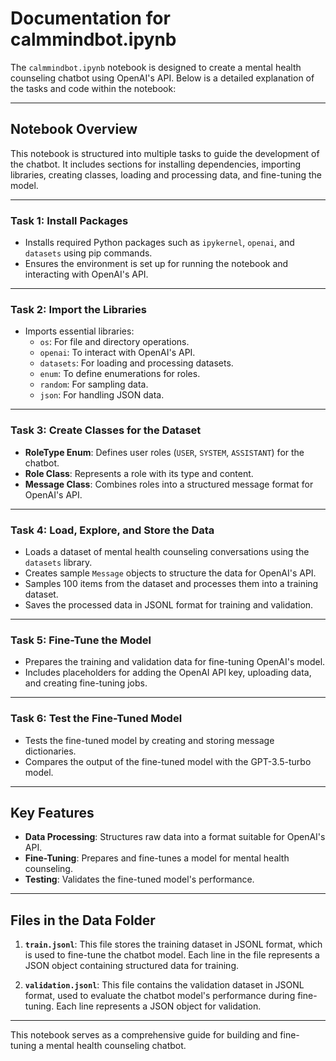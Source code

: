 # Documentation for calmmindbot.ipynb

The `calmmindbot.ipynb` notebook is designed to create a mental health counseling chatbot using OpenAI's API. Below is a detailed explanation of the tasks and code within the notebook:

---

## **Notebook Overview**

This notebook is structured into multiple tasks to guide the development of the chatbot. It includes sections for installing dependencies, importing libraries, creating classes, loading and processing data, and fine-tuning the model.

---

### **Task 1: Install Packages**

- Installs required Python packages such as `ipykernel`, `openai`, and `datasets` using pip commands.
- Ensures the environment is set up for running the notebook and interacting with OpenAI's API.

---

### **Task 2: Import the Libraries**

- Imports essential libraries:
  - `os`: For file and directory operations.
  - `openai`: To interact with OpenAI's API.
  - `datasets`: For loading and processing datasets.
  - `enum`: To define enumerations for roles.
  - `random`: For sampling data.
  - `json`: For handling JSON data.

---

### **Task 3: Create Classes for the Dataset**

- **RoleType Enum**: Defines user roles (`USER`, `SYSTEM`, `ASSISTANT`) for the chatbot.
- **Role Class**: Represents a role with its type and content.
- **Message Class**: Combines roles into a structured message format for OpenAI's API.

---

### **Task 4: Load, Explore, and Store the Data**

- Loads a dataset of mental health counseling conversations using the `datasets` library.
- Creates sample `Message` objects to structure the data for OpenAI's API.
- Samples 100 items from the dataset and processes them into a training dataset.
- Saves the processed data in JSONL format for training and validation.

---

### **Task 5: Fine-Tune the Model**

- Prepares the training and validation data for fine-tuning OpenAI's model.
- Includes placeholders for adding the OpenAI API key, uploading data, and creating fine-tuning jobs.

---

### **Task 6: Test the Fine-Tuned Model**

- Tests the fine-tuned model by creating and storing message dictionaries.
- Compares the output of the fine-tuned model with the GPT-3.5-turbo model.

---

## **Key Features**

- **Data Processing**: Structures raw data into a format suitable for OpenAI's API.
- **Fine-Tuning**: Prepares and fine-tunes a model for mental health counseling.
- **Testing**: Validates the fine-tuned model's performance.

---

## **Files in the Data Folder**

1. **`train.jsonl`**: This file stores the training dataset in JSONL format, which is used to fine-tune the chatbot model. Each line in the file represents a JSON object containing structured data for training.

2. **`validation.jsonl`**: This file contains the validation dataset in JSONL format, used to evaluate the chatbot model's performance during fine-tuning. Each line represents a JSON object for validation.

---

This notebook serves as a comprehensive guide for building and fine-tuning a mental health counseling chatbot.